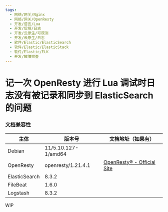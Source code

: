 ```yaml
---
tags:
  - 网络/网关/Nginx
  - 网络/网关/OpenResty
  - 开发/语言/Lua
  - 开发/后端/日志
  - 开发/云原生/可观测
  - 开发/云原生/日志
  - 软件/Elastic/ElasticSearch
  - 软件/Elastic/ElasticStack
  - 软件/Elastic/ELK
  - 开发/故障排查
---
```


# 记一次 OpenResty 进行 Lua 调试时日志没有被记录和同步到 ElasticSearch 的问题

### 文档兼容性

| 主体 | 版本号 | 文档地址（如果有） |
| -- | -- | -- |
| Debian | 11/5.10.127-1/amd64 |  |
| OpenResty | openresty/1.21.4.1 | [OpenResty® - Official Site](https://openresty.org/en/) |
| ElasticSearch | 8.3.2 | |
| FileBeat | 1.6.0 | |
| Logstash | 8.3.2 | |

WIP